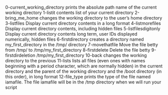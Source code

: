0-current_working_directory prints the absolute path name of the current working directory
1-listit contents list of your current directory
2-bring_me_home changes the working directory to the user’s home directory
3-listfiles Display current directory contents in a long format
4-listmorefiles Display current directory contents, including hidden files
5-listfilesdigitonly Display current directory contents long term, user IDs displayed numerically, hidden files
6-firstdirectory creates a directory named my_first_directory in the /tmp/ directory
7-movethatfile Move the file betty from /tmp/ to /tmp/my_first_directory
8-firstdelete Delete the file betty
9-firstdirdeletion /tmp/my_first_directory
10-back changes the working directory to the previous
11-lists lists all files (even ones with names beginning with a period character, which are normally hidden) in the current directory and the parent of the working directory and the /boot directory (in this order), in long format
12-file_type prints the type of the file named iamafile. The file iamafile will be in the /tmp directory when we will run your script
